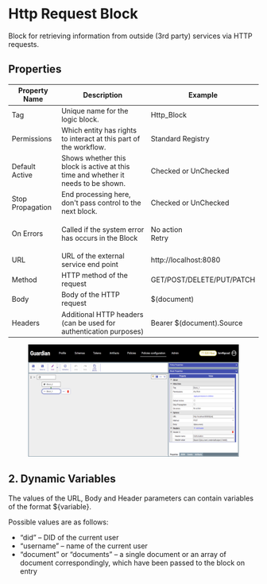 # Http Request Block

Block for retrieving information from outside (3rd party) services via HTTP requests.

## Properties

| Property Name    | Description                                                                       | Example                   |
| ---------------- | --------------------------------------------------------------------------------- | ------------------------- |
| Tag              | Unique name for the logic block.                                                  | Http\_Block               |
| Permissions      | Which entity has rights to interact at this part of the workflow.                 | Standard Registry         |
| Default Active   | Shows whether this block is active at this time and whether it needs to be shown. | Checked or UnChecked      |
| Stop Propagation | End processing here, don't pass control to the next block.                        | Checked or UnChecked      |
| On Errors        | Called if the system error has occurs in the Block                                | <p>No action<br>Retry</p> |
| URL              | URL of the external service end point                                             | http://localhost:8080     |
| Method           | HTTP method of the request                                                        | GET/POST/DELETE/PUT/PATCH |
| Body             | Body of the HTTP request                                                          | $(document)               |
| Headers          | Additional HTTP headers (can be used for authentication purposes)                 | Bearer $(document).Source |

<figure><img src="../../../../.gitbook/assets/image (1).png" alt=""><figcaption></figcaption></figure>

## 2. Dynamic Variables

The values of the URL, Body and Header parameters  can contain variables of the format ${variable}.

Possible values are as follows:

* “did” – DID of the current user
* “username” – name of the current user
* “document” or “documents” – a single document or an array of document correspondingly, which have been passed to the block on entry
